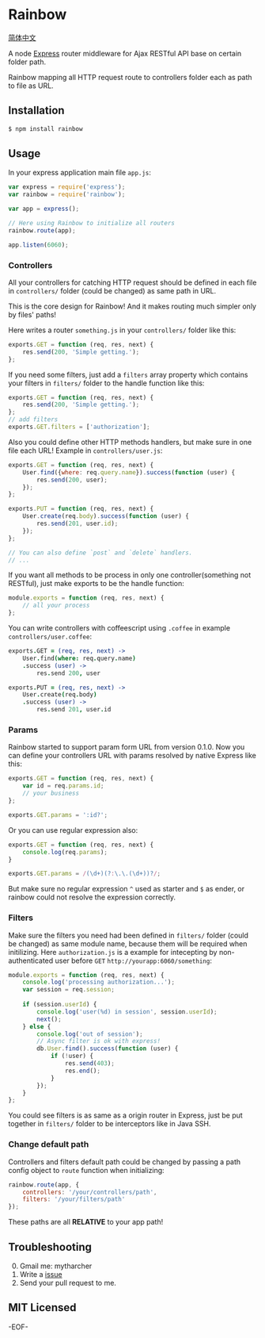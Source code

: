 Rainbow
=======

[简体中文](http://mytharcher.github.com/posts/npm-rainbow.html)

A node [Express][] router middleware for Ajax RESTful API base on certain folder path.

Rainbow mapping all HTTP request route to controllers folder each as path to file as URL.

## Installation ##

```bash
$ npm install rainbow
```

## Usage ##

In your express application main file `app.js`:

```javascript
var express = require('express');
var rainbow = require('rainbow');

var app = express();

// Here using Rainbow to initialize all routers
rainbow.route(app);

app.listen(6060);
```

### Controllers ###

All your controllers for catching HTTP request should be defined in each file in `controllers/` folder (could be changed) as same path in URL.

This is the core design for Rainbow! And it makes routing much simpler only by files' paths!

Here writes a router `something.js` in your `controllers/` folder like this:

```javascript
exports.GET = function (req, res, next) {
	res.send(200, 'Simple getting.');
};
```

If you need some filters, just add a `filters` array property which contains your filters in `filters/` folder to the handle function like this:

```javascript
exports.GET = function (req, res, next) {
	res.send(200, 'Simple getting.');
};
// add filters
exports.GET.filters = ['authorization'];
```

Also you could define other HTTP methods handlers, but make sure in one file each URL! Example in `controllers/user.js`:

```javascript
exports.GET = function (req, res, next) {
	User.find({where: req.query.name}).success(function (user) {
		res.send(200, user);
	});
};

exports.PUT = function (req, res, next) {
	User.create(req.body).success(function (user) {
		res.send(201, user.id);
	});
};

// You can also define `post` and `delete` handlers.
// ...
```

If you want all methods to be process in only one controller(something not RESTful), just make exports to be the handle function:

```javascript
module.exports = function (req, res, next) {
	// all your process
};
```

You can write controllers with coffeescript using `.coffee` in example `controllers/user.coffee`:

```coffeescript
exports.GET = (req, res, next) ->
	User.find(where: req.query.name)
	.success (user) ->
		res.send 200, user

exports.PUT = (req, res, next) ->
	User.create(req.body)
	.success (user) ->
		res.send 201, user.id
```

### Params ###

Rainbow started to support param form URL from version 0.1.0. Now you can define your controllers URL with params resolved by native Express like this:

```javascript
exports.GET = function (req, res, next) {
	var id = req.params.id;
	// your business
};

exports.GET.params = ':id?';
```

Or you can use regular expression also:

```javascript
exports.GET = function (req, res, next) {
	console.log(req.params);
}

exports.GET.params = /(\d+)(?:\.\.(\d+))?/;
```

But make sure no regular expression `^` used as starter and `$` as ender, or rainbow could not resolve the expression correctly.

### Filters ###

Make sure the filters you need had been defined in `filters/` folder (could be changed) as same module name, because them will be required when initilizing. Here `authorization.js` is a example for intecepting by non-authenticated user before `GET` `http://yourapp:6060/something`:

```javascript
module.exports = function (req, res, next) {
	console.log('processing authorization...');
	var session = req.session;
	
	if (session.userId) {
		console.log('user(%d) in session', session.userId);
		next();
	} else {
		console.log('out of session');
		// Async filter is ok with express!
		db.User.find().success(function (user) {
			if (!user) {
				res.send(403);
				res.end();
			}
		});
	}
};
```

You could see filters is as same as a origin router in Express, just be put together in `filters/` folder to be interceptors like in Java SSH.

### Change default path ###

Controllers and filters default path could be changed by passing a path config object to `route` function when initializing:

```javascript
rainbow.route(app, {
	controllers: '/your/controllers/path',
	filters: '/your/filters/path'
});
```

These paths are all **RELATIVE** to your app path!

## Troubleshooting ##

0. Gmail me: mytharcher
0. Write a [issue](https://github.com/mytharcher/rainbow/issues)
0. Send your pull request to me.

## MIT Licensed ##

-EOF-

[Express]: http://expressjs.com/
